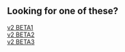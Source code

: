 [beta1]: https://cheos137.github.io/ArmorpointsPlusplus/v2-BETA1
[beta2]: https://cheos137.github.io/ArmorpointsPlusplus/v2-BETA2
[beta3]: https://cheos137.github.io/ArmorpointsPlusplus/v2-BETA3

## Looking for one of these?

[v2 BETA1][beta1]<br>
[v2 BETA2][beta2]<br>
[v2 BETA3][beta3]
